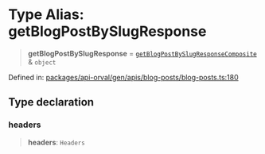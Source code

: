 # Type Alias: getBlogPostBySlugResponse

> **getBlogPostBySlugResponse** = [`getBlogPostBySlugResponseComposite`](getBlogPostBySlugResponseComposite.md) & `object`

Defined in: [packages/api-orval/gen/apis/blog-posts/blog-posts.ts:180](https://github.com/the-inconvenience-store/mono-example/blob/a3e1f4667d455f254c4a536af743fc2dff215781/packages/api-orval/gen/apis/blog-posts/blog-posts.ts#L180)

## Type declaration

### headers

> **headers**: `Headers`
